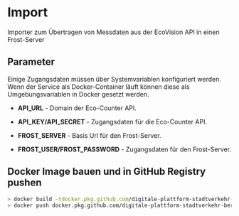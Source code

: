 # Import 

Importer zum Übertragen von Messdaten aus der EcoVision API in einen Frost-Server 

## Parameter

Einige Zugangsdaten müssen über Systemvariablen konfiguriert werden.
Wenn der Service als Docker-Container läuft können diese als Umgebungsvariablen in Docker gesetzt werden.

* **API_URL** - Domain der Eco-Counter API.
* **API_KEY/API_SECRET** - Zugangsdaten für die Eco-Counter API.

* **FROST_SERVER** - Basis Url für den Frost-Server.
* **FROST_USER/FROST_PASSWORD** - Zugangsdaten für den Frost-Server.

## Docker Image bauen und in GitHub Registry pushen

```bash
> docker build -tdocker.pkg.github.com/digitale-plattform-stadtverkehr-berlin/eco-counter/eco-counter:<TAG> .
> docker push docker.pkg.github.com/digitale-plattform-stadtverkehr-berlin/eco-counter/eco-counter:<TAG>
```

